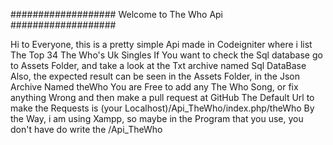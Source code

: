###################
Welcome to The Who Api
###################

Hi to Everyone, this is a pretty simple Api made in Codeigniter where i list The Top 34 The Who's Uk Singles
If You want to check the Sql database go to Assets Folder, and take a look at the Txt archive named Sql DataBase
Also, the expected result can be seen in the Assets Folder, in the Json Archive Named theWho
You are Free to add any The Who Song, or fix anything Wrong and then make a pull request at GitHub
The Default Url to make the Requests is (your Localhost)/Api_TheWho/index.php/theWho
By the Way, i am using Xampp, so maybe in the Program that you use, you don't have do write the /Api_TheWho
